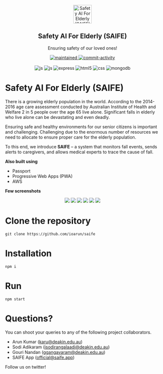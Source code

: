 <p align="center">
 <img width="60px" src="public/assets/saife-logo.png" align="center" alt="Safety AI For Elderly (SAIFE)" />
 <h2 align="center">Safety AI For Elderly (SAIFE)</h2>
 <p align="center">Ensuring safety of our loved ones!</p>
</p>
  <p align="center">
  <a href="https://github.com/ioarun/ioarun/commits/master">
    <img alt="maintained" src="https://img.shields.io/badge/maintained-yes-green.svg">
</a>
<a href="http://badges.mit-license.org">
    <img alt="commit-activity" src="http://img.shields.io/:license-mit-blue.svg?style=flat-square">
</a> 
<br>
<br>

<img alt="js" src="https://img.shields.io/badge/javascript-%23323330.svg?style=for-the-badge&logo=javascript&logoColor=%23F7DF1E"/>
<img alt="js" src="https://img.shields.io/badge/node.js-6DA55F?style=for-the-badge&logo=node.js&logoColor=white"/>
<img alt="express" src="https://img.shields.io/badge/express.js-%23404d59.svg?style=for-the-badge&logo=express&logoColor=%2361DAFB"/>
<img alt="html5" src="https://img.shields.io/badge/html5-%23E34F26.svg?style=for-the-badge&logo=html5&logoColor=white"/>
<img alt="css" src="https://img.shields.io/badge/css3-%231572B6.svg?style=for-the-badge&logo=css3&logoColor=white"/>
<img alt="mongodb" src="https://img.shields.io/badge/MongoDB-%234ea94b.svg?style=for-the-badge&logo=mongodb&logoColor=white"/>
</p>

#  Safety AI For Elderly (SAIFE)

There is a growing elderly population in the world. According to the 2014-2016 age care assessment conducted by Australian Institute of Health and Welfare 2 in 5 people over the age 65 live alone. Significant falls in elderly who live alone can be devastating and even deadly.

Ensuring safe and healthy environments for our senior citizens is important and challenging. Challenging due to the enormous number of resources we need to allocate to ensure proper care for the elderly population.

To this end, we introduce 
**SAIFE** – a system that monitors fall events, sends alerts to caregivers, and allows medical experts to trace the cause of fall.


**Also built using**

* Passport
* Progressive Web Apps (PWA)
* AWS

**Few screenshots**
<p align="center">
<img src="public/assets/screenshots/1.png">
<img src="public/assets/screenshots/2.png">
<img src="public/assets/screenshots/3.png">
<img src="public/assets/screenshots/4.png">
<img src="public/assets/screenshots/5.png">
<img src="public/assets/screenshots/6.png">
</p>

# Clone the repository

```
git clone https://github.com/ioarun/saife
```

# Installation

```
npm i
```
# Run

```
npm start
```

# Questions?

You can shoot your queries to any of the following project collaborators.

* Arun Kumar (karu@deakin.edu.au)
* Sodi Adikaram (isodirangalaadi@deakin.edu.au)
* Gouri Nandan (ggangavaram@deakin.edu.au)
* SAIFE App (official@saife.app)

Follow us on twitter! 
